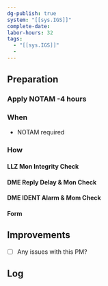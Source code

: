 ```yaml
---
dg-publish: true
system: "[[sys.IGS]]"
complete-date: 
labor-hours: 32
tags:
  - "[[sys.IGS]]"
  - 
---
```


## Preparation
### Apply NOTAM -4 hours
### When
- NOTAM required
### How
#### LLZ Mon Integrity Check
#### DME Reply Delay & Mon Check
#### DME IDENT Alarm & Mom Check
#### Form
## Improvements
- [ ] Any issues with this PM?

## Log

